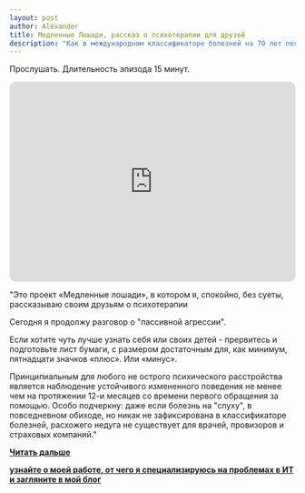 ```yaml
---
layout: post
author: Alexander
title: Медленные Лошади, рассказ о психотерапии для друзей  
description: "Как в международном классификаторе болезней на 70 лет появился диагноз пассивно-агрессивное расстройство личности. Сезон 1, эпизод 2"
---
```


Прослушать. Длительность эпизода 15 минут.

<iframe style="border-radius:12px" src="https://open.spotify.com/embed/episode/3xZFxOvNmH1VJMBMwQhBv5?utm_source=generator" width="100%" height="352" frameBorder="0" allowfullscreen="" allow="autoplay; clipboard-write; encrypted-media; fullscreen; picture-in-picture" loading="lazy"></iframe>

"Это проект «Медленные лошади», в котором я, спокойно, без суеты, рассказываю своим друзьям о психотерапии

Сегодня я продолжу разговор о "пассивной агрессии".

Если хотите чуть лучше узнать себя или своих детей - прервитесь и подготовьте лист бумаги, с размером достаточным для, как минимум, пятнадцати значков «плюс». Или «минус».

Принципиальным для любого не острого психического расстройства является наблюдение устойчивого измененного поведения не менее чем на протяжении 12-и месяцев со времени первого обращения за помощью.
Особо подчеркну: даже если болезнь на "слуху", в повседневном обиходе, но никак не зафиксирована в классификаторе болезней, расхожего недуга не существует для врачей, провизоров и страховых компаний."

**[Читать дальше](https://ivlev.ru/all/agressiya-shryodingera-medlennye-loshadi-epizod-2/)**

**[узнайте о моей работе, от чего я специализируюсь на проблемах в ИТ и загляните в мой блог](https://bit.ly/m/ivlev)**



